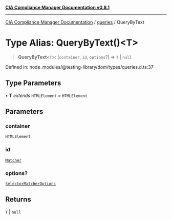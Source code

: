 [**CIA Compliance Manager Documentation v0.8.1**](../../../README.md)

***

[CIA Compliance Manager Documentation](../../../globals.md) / [queries](../README.md) / QueryByText

# Type Alias: QueryByText()\<T\>

> **QueryByText**\<`T`\>: (`container`, `id`, `options`?) => `T` \| `null`

Defined in: node\_modules/@testing-library/dom/types/queries.d.ts:37

## Type Parameters

• **T** *extends* `HTMLElement` = `HTMLElement`

## Parameters

### container

`HTMLElement`

### id

[`Matcher`](../../../type-aliases/Matcher.md)

### options?

[`SelectorMatcherOptions`](../../queryHelpers/interfaces/SelectorMatcherOptions.md)

## Returns

`T` \| `null`
